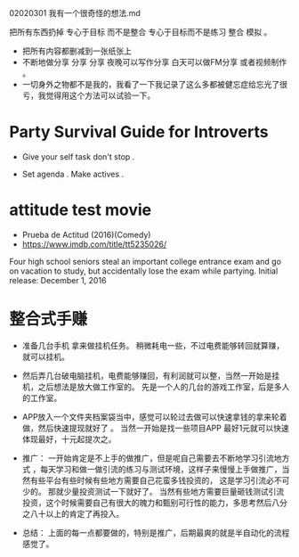 
02020301 我有一个很奇怪的想法.md

  把所有东西扔掉 专心于目标 而不是整合 专心于目标而不是练习 整合 模拟 。
  
 - 把所有内容都删减到一张纸张上 
 - 不断地做分享  分享 分享  夜晚可以写作分享 白天可以做FM分享 或者视频制作 。
 - 一切身外之物都不是我的，我看了一下我记录了这么多都被健忘症给忘光了很亏，我觉得用这个方法可以试验一下。
 
# Party Survival Guide for Introverts

- Give your self task  don't stop .

- Set agenda  . Make actives .

# attitude test movie

- Prueba de Actitud (2016)(Comedy)
- https://www.imdb.com/title/tt5235026/ 

Four high school seniors steal an important college entrance exam and go on vacation to study, but accidentally lose the exam while partying.
Initial release: December 1, 2016


# 整合式手赚

- 准备几台手机 拿来做挂机任务。   稍微耗电一些，不过电费能够转回就算赚，就可以挂机。

- 然后弄几台破电脑挂机，电费能够赚回，有利润就可以整，当然一开始是挂机，之后想法是放大做工作室的。  先是一个人的几台的游戏工作室，后是多人的工作室。 

- APP放入一个文件夹档案袋当中，感觉可以轮过去做可以快速拿钱的拿来轮着做，然后快速提现就好了 。   当然一开始是找一些项目APP 最好1元就可以快速体现最好，十元起提次之。

- 推广： 一开始肯定是不上手的做推广，但是呢自己需要去不断地学习引流地方式 ，每天学习和做一做引流的练习与测试环境，这样子来慢慢上手做推广，当然有些平台有些时候有些地方需要自己花蛮多钱投资的， 这是学习引流必不可少的。  那就少量投资测试一下就好了。    当然有些地方需要巨量砸钱测试引流投资，这个时候需要自己有很大的魄力和甄别可行性的能力，多思考然后八分之八十以上的肯定了再投入。

- 总结： 上面的每一点都要做的，特别是推广，后期最爽的就是半自动化的流程感觉了。




